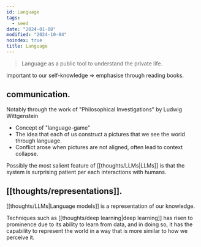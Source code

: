 ```yaml
---
id: Language
tags:
  - seed
date: "2024-01-08"
modified: "2024-10-04"
noindex: true
title: Language
---
```


> Language as a public tool to understand the private life.

important to our self-knowledge => emphasise through reading books.

## communication.

Notably through the work of "Philosophical Investigations" by Ludwig Wittgenstein
- Concept of "language-game"
- The idea that each of us construct a pictures that we see the world through language.
- Conflict arose when pictures are not aligned, often lead to context collapse.

Possibly the most salient feature of [[thoughts/LLMs|LLMs]] is that the system is surprising patient per each interactions with humans.


## [[thoughts/representations]].

[[thoughts/LLMs|Language models]] is a representation of our knowledge.

Techniques such as [[thoughts/deep learning|deep learning]] has risen to prominence due to its ability to learn from data, and in doing so, it has the capability to represent the world in a way that is more similar to how we perceive it.
